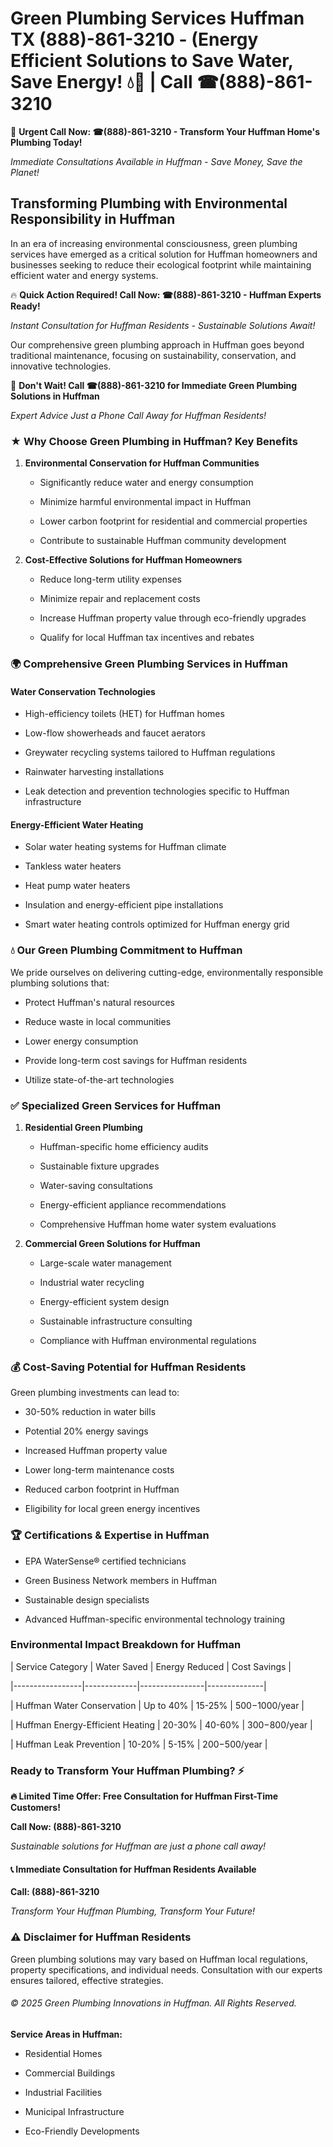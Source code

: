# Green Plumbing Services Huffman TX (888)-861-3210 - (Energy Efficient Solutions to Save Water, Save Energy! 💧🌿 | Call ☎(888)-861-3210

🚨 **Urgent Call Now: ☎(888)-861-3210 - Transform Your Huffman Home's Plumbing Today!**
*Immediate Consultations Available in Huffman - Save Money, Save the Planet!*

## Transforming Plumbing with Environmental Responsibility in Huffman

In an era of increasing environmental consciousness, green plumbing services have emerged as a critical solution for Huffman homeowners and businesses seeking to reduce their ecological footprint while maintaining efficient water and energy systems. 

🔥 **Quick Action Required! Call Now: ☎(888)-861-3210 - Huffman Experts Ready!**
*Instant Consultation for Huffman Residents - Sustainable Solutions Await!*

Our comprehensive green plumbing approach in Huffman goes beyond traditional maintenance, focusing on sustainability, conservation, and innovative technologies.

🚨 **Don't Wait! Call ☎(888)-861-3210 for Immediate Green Plumbing Solutions in Huffman**
*Expert Advice Just a Phone Call Away for Huffman Residents!*

### ★ Why Choose Green Plumbing in Huffman? Key Benefits

1. **Environmental Conservation for Huffman Communities** 
   - Significantly reduce water and energy consumption
   - Minimize harmful environmental impact in Huffman
   - Lower carbon footprint for residential and commercial properties
   - Contribute to sustainable Huffman community development

2. **Cost-Effective Solutions for Huffman Homeowners** 
   - Reduce long-term utility expenses
   - Minimize repair and replacement costs
   - Increase Huffman property value through eco-friendly upgrades
   - Qualify for local Huffman tax incentives and rebates

### 🌍 Comprehensive Green Plumbing Services in Huffman

#### Water Conservation Technologies
- High-efficiency toilets (HET) for Huffman homes
- Low-flow showerheads and faucet aerators
- Greywater recycling systems tailored to Huffman regulations
- Rainwater harvesting installations
- Leak detection and prevention technologies specific to Huffman infrastructure

#### Energy-Efficient Water Heating
- Solar water heating systems for Huffman climate
- Tankless water heaters
- Heat pump water heaters
- Insulation and energy-efficient pipe installations
- Smart water heating controls optimized for Huffman energy grid

### 💧 Our Green Plumbing Commitment to Huffman

We pride ourselves on delivering cutting-edge, environmentally responsible plumbing solutions that:
- Protect Huffman's natural resources
- Reduce waste in local communities
- Lower energy consumption
- Provide long-term cost savings for Huffman residents
- Utilize state-of-the-art technologies

### ✅ Specialized Green Services for Huffman

1. **Residential Green Plumbing**
   - Huffman-specific home efficiency audits
   - Sustainable fixture upgrades
   - Water-saving consultations
   - Energy-efficient appliance recommendations
   - Comprehensive Huffman home water system evaluations

2. **Commercial Green Solutions for Huffman**
   - Large-scale water management
   - Industrial water recycling
   - Energy-efficient system design
   - Sustainable infrastructure consulting
   - Compliance with Huffman environmental regulations

### 💰 Cost-Saving Potential for Huffman Residents

Green plumbing investments can lead to:
- 30-50% reduction in water bills
- Potential 20% energy savings
- Increased Huffman property value
- Lower long-term maintenance costs
- Reduced carbon footprint in Huffman
- Eligibility for local green energy incentives

### 🏆 Certifications & Expertise in Huffman

- EPA WaterSense® certified technicians
- Green Business Network members in Huffman
- Sustainable design specialists
- Advanced Huffman-specific environmental technology training

### Environmental Impact Breakdown for Huffman

| Service Category | Water Saved | Energy Reduced | Cost Savings |
|-----------------|-------------|----------------|--------------|
| Huffman Water Conservation | Up to 40% | 15-25% | $500-$1000/year |
| Huffman Energy-Efficient Heating | 20-30% | 40-60% | $300-$800/year |
| Huffman Leak Prevention | 10-20% | 5-15% | $200-$500/year |

### Ready to Transform Your Huffman Plumbing? ⚡

**🔥 Limited Time Offer: Free Consultation for Huffman First-Time Customers!**

**Call Now: (888)-861-3210**
*Sustainable solutions for Huffman are just a phone call away!*

#### 📞 Immediate Consultation for Huffman Residents Available

**Call: (888)-861-3210**
*Transform Your Huffman Plumbing, Transform Your Future!*

### ⚠️ Disclaimer for Huffman Residents

Green plumbing solutions may vary based on Huffman local regulations, property specifications, and individual needs. Consultation with our experts ensures tailored, effective strategies.

###### © 2025 Green Plumbing Innovations in Huffman. All Rights Reserved.

**Service Areas in Huffman:** 
- Residential Homes
- Commercial Buildings
- Industrial Facilities
- Municipal Infrastructure
- Eco-Friendly Developments